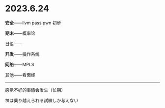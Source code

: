 # 2023.6.24

**安全**——llvm pass pwn 初步

**期末**——概率论

日语——

**开发**——操作系统

**网络**——MPLS

其他——看面经

------

感觉不好的事情会发生（长期）

神は乗り越えられる試練しか与えない

